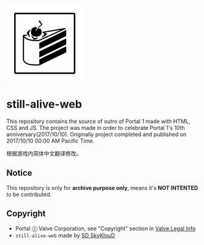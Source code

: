 <img src="res/the-cake-is-a-lie.png" height="200px" />

# still-alive-web

This repository contains the source of outro of Portal 1 made with HTML, CSS and JS. The project was made in order to celebrate Portal 1's 10th anniversary(2017/10/10). Originally project completed and published on 2017/10/10 00:00 AM Pacific Time.

根据游戏内简体中文翻译修改。

## Notice

This repository is only for **archive purpose only**, means it's **NOT INTENTED** to be contributed.

## Copyright

- Portal ⓒ Valve Corporation, see "Copyright" section in [Valve Legal Info](https://store.steampowered.com/legal/)
- `still-alive-web` made by [SD SkyKlouD](https://twitter.com/_SDSkyKlouD)
